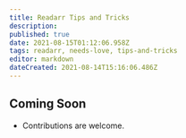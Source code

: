 ```yaml
---
title: Readarr Tips and Tricks
description: 
published: true
date: 2021-08-15T01:12:06.958Z
tags: readarr, needs-love, tips-and-tricks
editor: markdown
dateCreated: 2021-08-14T15:16:06.486Z
---
```


## Coming Soon

- Contributions are welcome.
